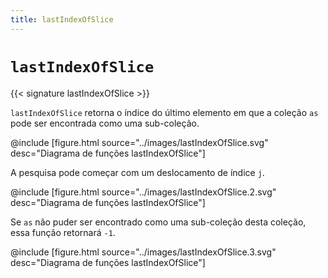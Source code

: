 ```yaml
---
title: lastIndexOfSlice
---
```


# `lastIndexOfSlice`

{{< signature lastIndexOfSlice >}}

`lastIndexOfSlice` retorna o índice do último elemento em que a coleção `as` pode ser encontrada como uma sub-coleção.

@include [figure.html source="../images/lastIndexOfSlice.svg" desc="Diagrama de funções lastIndexOfSlice"]

A pesquisa pode começar com um deslocamento de índice `j`.

@include [figure.html source="../images/lastIndexOfSlice.2.svg" desc="Diagrama de funções lastIndexOfSlice"]

Se `as` não puder ser encontrado como uma sub-coleção desta coleção, essa função retornará `-1`.

@include [figure.html source="../images/lastIndexOfSlice.3.svg" desc="Diagrama de funções lastIndexOfSlice"]
